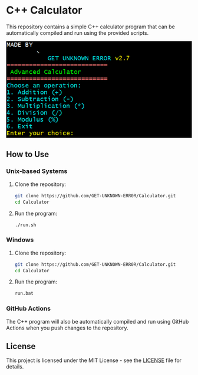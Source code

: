 # C++ Calculator

This repository contains a simple C++ calculator program that can be automatically compiled and run using the provided scripts.

![Calculator Image](cal.png)


## How to Use

### Unix-based Systems

1. Clone the repository:
    ```sh
    git clone https://github.com/GET-UNKNOWN-ERR0R/Calculator.git
    cd Calculator
    ```

2. Run the program:
    ```sh
    ./run.sh
    ```

### Windows

1. Clone the repository:
    ```sh
    git clone https://github.com/GET-UNKNOWN-ERR0R/Calculator.git
    cd Calculator
    ```

2. Run the program:
    ```bat
    run.bat
    ```

### GitHub Actions

The C++ program will also be automatically compiled and run using GitHub Actions when you push changes to the repository.

## License

This project is licensed under the MIT License - see the [LICENSE](LICENSE) file for details.
